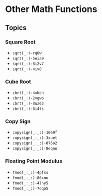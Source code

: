 # Other Math Functions

## Topics

### Square Root

- ``sqrt(_:)-rq6w``
- ``sqrt(_:)-5eia9``
- ``sqrt(_:)-8i2v7``
- ``sqrt(_:)-4iv0``

### Cube Root

- ``cbrt(_:)-4xbdn``
- ``cbrt(_:)-2vgwo``
- ``cbrt(_:)-8uz63``
- ``cbrt(_:)-8i4ts``

### Copy Sign

- ``copysign(_:_:)-1069f``
- ``copysign(_:_:)-3xuet``
- ``copysign(_:_:)-876o2``
- ``copysign(_:_:)-8eqno``

### Floating Point Modulus

- ``fmod(_:_:)-4pfss``
- ``fmod(_:_:)-86xnu``
- ``fmod(_:_:)-4lny5``
- ``fmod(_:_:)-7oqo5``
